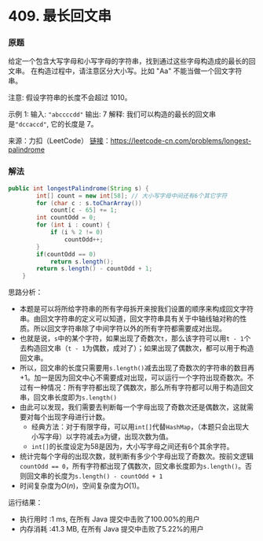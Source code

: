 # 409. 最长回文串

### 原题
给定一个包含大写字母和小写字母的字符串，找到通过这些字母构造成的最长的回文串。
在构造过程中，请注意区分大小写。比如 "Aa" 不能当做一个回文字符串。

注意:
假设字符串的长度不会超过 1010。

示例 1:
输入:
`"abccccdd"`
输出:
7
解释:
我们可以构造的最长的回文串是`"dccaccd"`, 它的长度是 7。

来源：力扣（LeetCode）
[链接](https://leetcode-cn.com/problems/longest-palindrome)：https://leetcode-cn.com/problems/longest-palindrome

### 解法

```java
public int longestPalindrome(String s) {
        int[] count = new int[58]; // 大小写字母中间还有6个其它字符
        for (char c : s.toCharArray())
            count[c - 65] += 1;
        int countOdd = 0;
        for (int i : count) {
            if (i % 2 != 0)
                countOdd++;
        }
        if(countOdd == 0)
            return s.length();
        return s.length() - countOdd + 1;
    }
```

思路分析：

* 本题是可以将所给字符串的所有字母拆开来按我们设置的顺序来构成回文字符串。由回文字符串的定义可以知道，回文字符串具有关于中轴线轴对称的性质。所以回文字符串除了中间字符以外的所有字符都需要成对出现。
* 也就是说，`s`中的某个字符，如果出现了奇数次`t`，那么该字符可以用`t - 1`个去构造回文串（`t - 1`为偶数，成对了）；如果出现了偶数次，都可以用于构造回文串。
* 所以，回文串的长度只需要用`s.length()`减去出现了奇数次的字符串的数目再+1。加一是因为回文中心不需要成对出现，可以运行一个字符出现奇数次。不过有一种情况：所有字符都出现了偶数次，那么所有字符都可以用于构造回文串，回文串长度即为`s.length()`
* 由此可以发现，我们需要去判断每一个字母出现了奇数次还是偶数次，这就需要对每个出现字母进行计数。
    * 经典方法：对于有限字母，可以用`int[]`代替`HashMap`，（本题只会出现大小写字母）以字符减去`a`为键，出现次数为值。
    * `int[]`的长度设定为58是因为，大小写字母之间还有6个其余字符。
* 统计完每个字母的出现次数，就判断有多少个字母出现了奇数次。按前文逻辑`countOdd == 0`，所有字符都出现了偶数次，回文串长度即为`s.length()`。否则回文串的长度为`s.length() - countOdd + 1`
* 时间复杂度为$O(n)$，空间复杂度为$O(1)$。

运行结果：
* 执行用时 :1 ms, 在所有 Java 提交中击败了100.00%的用户
* 内存消耗 :41.3 MB, 在所有 Java 提交中击败了5.22%的用户